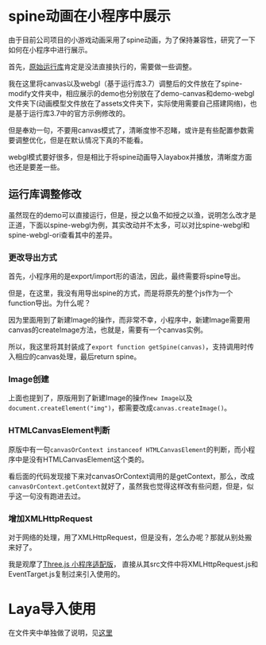 # spine动画在小程序中展示
由于目前公司项目的小游戏动画采用了spine动画，为了保持兼容性，研究了一下如何在小程序中进行展示。

首先，[原始运行库](https://github.com/EsotericSoftware/spine-runtimes)肯定是没法直接执行的，需要做一些调整。

我在这里将canvas以及webgl（基于运行库3.7）调整后的文件放在了spine-modify文件夹中，相应展示的demo也分别放在了demo-canvas和demo-webgl文件夹下(动画模型文件放在了assets文件夹下，实际使用需要自己搭建网络)，也是基于运行库3.7中的官方示例修改的。

但是奉劝一句，不要用canvas模式了，清晰度惨不忍睹，或许是有些配置参数需要调整优化，但是在默认情况下真的不能看。

webgl模式要好很多，但是相比于将spine动画导入layabox并播放，清晰度方面也还是要差一些。

## 运行库调整修改
虽然现在的demo可以直接运行，但是，授之以鱼不如授之以渔，说明怎么改才是正道，下面以spine-webgl为例，其实改动并不太多，可以对比spine-webgl和spine-webgl-ori查看其中的差异。

### 更改导出方式
首先，小程序用的是export/import形的语法，因此，最终需要将spine导出。

但是，在这里，我没有用导出spine的方式，而是将原先的整个js作为一个function导出。为什么呢？

因为里面用到了新建Image的操作，而非常不幸，小程序中，新建Image需要用canvas的createImage方法，也就是，需要有一个canvas实例。

所以，我这里将其封装成了`export function getSpine(canvas)`，支持调用时传入相应的canvas处理，最后return spine。

### Image创建
上面也提到了，原版用到了新建Image的操作`new Image`以及`document.createElement("img")`，都需要改成`canvas.createImage()`。

### HTMLCanvasElement判断
原版中有一句`canvasOrContext instanceof HTMLCanvasElement`的判断，而小程序中是没有HTMLCanvasElement这个类的。

看后面的代码发现接下来对canvasOrContext调用的是getContext，那么，改成`canvasOrContext.getContext`就好了，虽然我也觉得这样改有些问题，但是，似乎这一句没有跑进去过。

### 增加XMLHttpRequest
对于网络的处理，用了XMLHttpRequest，但是没有，怎么办呢？那就从别处搬来好了。

我是观摩了[Three.js 小程序适配版](https://github.com/wechat-miniprogram/threejs-miniprogram)， 直接从其src文件中将XMLHttpRequest.js和EventTarget.js复制过来引入使用的。

# Laya导入使用
在文件夹中单独做了说明，见[这里](./demo-laya)
